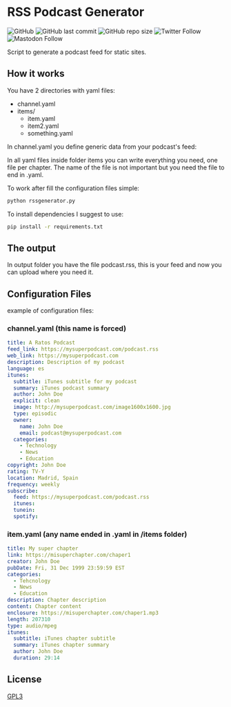 # RSS Podcast Generator
![GitHub](https://img.shields.io/github/license/educollado/rss_podcast_generator)
![GitHub last commit](https://img.shields.io/github/last-commit/educollado/rss_podcast_generator)
![GitHub repo size](https://img.shields.io/github/repo-size/educollado/rss_podcast_generator)
![Twitter Follow](https://img.shields.io/twitter/follow/ecollado)
![Mastodon Follow](https://img.shields.io/mastodon/follow/72314?domain=https%3A%2F%2Fmastodon.social&style=social)

Script to generate a podcast feed for static sites.

## How it works
You have 2 directories with yaml files: 
* channel.yaml
* items/
    * item.yaml
    * item2.yaml
    * something.yaml

In channel.yaml you define generic data from your podcast's feed:

In all yaml files inside folder items you can write everything you need, one file per chapter.
The name of the file is not important but you need the file to end in .yaml.

To work after fill the configuration files simple:

```bash
python rssgenerator.py
```

To install dependencies I suggest to use:

```bash
pip install -r requirements.txt
```

## The output

In output folder you have the file podcast.rss, this is your feed and now you can upload where you need it.

## Configuration Files

example of configuration files:

### channel.yaml (this name is forced)
```yaml
title: A Ratos Podcast
feed_link: https://mysuperpodcast.com/podcast.rss
web_link: https://mysuperpodcast.com
description: Description of my podcast
language: es
itunes:
  subtitle: iTunes subtitle for my podcast
  summary: iTunes podcast summary
  author: John Doe
  explicit: clean
  image: http://mysuperpodcast.com/image1600x1600.jpg
  type: episodic
  owner:
    name: John Doe
    email: podcast@mysuperpodcast.com
  categories:
    - Technology
    - News
    - Education
copyright: John Doe
rating: TV-Y
location: Madrid, Spain
frequency: weekly
subscribe:
  feed: https://mysuperpodcast.com/podcast.rss
  itunes: 
  tunein: 
  spotify: 

```

### item.yaml (any name ended in .yaml in /items folder)
```yaml
title: My super chapter
link: https://misuperchapter.com/chaper1
creator: John Doe
pubDate: Fri, 31 Dec 1999 23:59:59 EST
categories:
  - Tehcnology
  - News
  - Education
description: Chapter description
content: Chapter content
enclosure: https://misuperchapter.com/chaper1.mp3
length: 207310
type: audio/mpeg
itunes:
  subtitle: iTunes chapter subtitle
  summary: iTunes chapter summary
  author: John Doe
  duration: 29:14
```
## License
[GPL3](https://github.com/educollado/rss_podcast_generator/blob/main/LICENSE)
